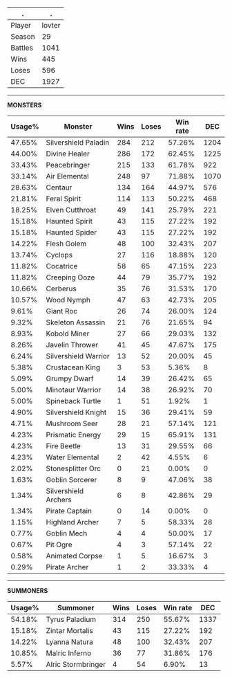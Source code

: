 .|.
|-|-
Player|lovter
Season|29
Battles|1041
Wins|445
Loses|596
DEC|1927

---
**MONSTERS**

Usage%|Monster|Wins|Loses|Win rate|DEC|
-|-|-|-|-|-|
47.65%|Silvershield Paladin|284|212|57.26%|1204|
44.00%|Divine Healer|286|172|62.45%|1225|
33.43%|Peacebringer|215|133|61.78%|922|
33.14%|Air Elemental|248|97|71.88%|1070|
28.63%|Centaur|134|164|44.97%|576|
21.81%|Feral Spirit|114|113|50.22%|468|
18.25%|Elven Cutthroat|49|141|25.79%|221|
15.18%|Haunted Spirit|43|115|27.22%|192|
15.18%|Haunted Spider|43|115|27.22%|192|
14.22%|Flesh Golem|48|100|32.43%|207|
13.74%|Cyclops|27|116|18.88%|120|
11.82%|Cocatrice|58|65|47.15%|223|
11.82%|Creeping Ooze|44|79|35.77%|192|
10.66%|Cerberus|35|76|31.53%|170|
10.57%|Wood Nymph|47|63|42.73%|205|
9.61%|Giant Roc|26|74|26.00%|124|
9.32%|Skeleton Assassin|21|76|21.65%|94|
8.93%|Kobold Miner|27|66|29.03%|132|
8.26%|Javelin Thrower|41|45|47.67%|175|
6.24%|Silvershield Warrior|13|52|20.00%|45|
5.38%|Crustacean King|3|53|5.36%|8|
5.09%|Grumpy Dwarf|14|39|26.42%|65|
5.00%|Minotaur Warrior|14|38|26.92%|70|
5.00%|Spineback Turtle|1|51|1.92%|1|
4.90%|Silvershield Knight|15|36|29.41%|59|
4.71%|Mushroom Seer|28|21|57.14%|121|
4.23%|Prismatic Energy|29|15|65.91%|131|
4.23%|Fire Beetle|13|31|29.55%|66|
4.23%|Water Elemental|2|42|4.55%|6|
2.02%|Stonesplitter Orc|0|21|0.00%|0|
1.63%|Goblin Sorcerer|8|9|47.06%|38|
1.34%|Silvershield Archers|6|8|42.86%|29|
1.34%|Pirate Captain|0|14|0.00%|0|
1.15%|Highland Archer|7|5|58.33%|28|
0.77%|Goblin Mech|4|4|50.00%|17|
0.67%|Pit Ogre|4|3|57.14%|22|
0.58%|Animated Corpse|1|5|16.67%|3|
0.29%|Pirate Archer|1|2|33.33%|4|

---
**SUMMONERS**

Usage%|Summoner|Wins|Loses|Win rate|DEC|
-|-|-|-|-|-|
54.18%|Tyrus Paladium|314|250|55.67%|1337|
15.18%|Zintar Mortalis|43|115|27.22%|192|
14.22%|Lyanna Natura|48|100|32.43%|207|
10.85%|Malric Inferno|36|77|31.86%|176|
5.57%|Alric Stormbringer|4|54|6.90%|13|
